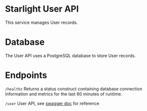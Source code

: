 Starlight User API
===

This service manages User records.

# Database

The User API uses a PostgreSQL database to store User records.

# Endpoints

```/healthz``` Returns a status construct containing database connection information and metrics for the last 60 minutes of runtime.

```/user``` User API, see [swagger doc](swagger.yaml) for reference
